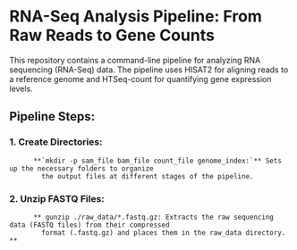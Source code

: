 # RNA-Seq Analysis Pipeline: From Raw Reads to Gene Counts
This repository contains a command-line pipeline for analyzing RNA sequencing (RNA-Seq) data. The pipeline uses HISAT2 for aligning reads to a reference genome and HTSeq-count for quantifying gene expression levels.

## Pipeline Steps:

  ### 1. Create Directories: 
          **`mkdir -p sam_file bam_file count_file genome_index:`** Sets up the necessary folders to organize            
            the output files at different stages of the pipeline.

  ### 2. Unzip FASTQ Files:
          ** gunzip ./raw_data/*.fastq.gz: Extracts the raw sequencing data (FASTQ files) from their compressed 
            format (.fastq.gz) and places them in the raw_data directory. **
